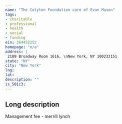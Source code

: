 ```yaml
---
name: "The Colyton Foundation care of Evan Mason"
tags:
- charitable
- professional
- health
- social
- funding
ein: 364452252
homepage: "n/a"
address: |
 2109 Broadway Room 1616, \nNew York, NY 100232151
state: "NY"
city: "New York"
lng: 
lat: 
description: ""
is_501c3: 
---
```


## Long description

Management fee - merrill lynch
